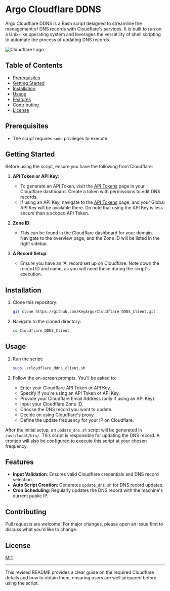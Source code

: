 # Argo Cloudflare DDNS

Argo Cloudflare DDNS is a Bash script designed to streamline the management of DNS records with Cloudflare's services. It is built to run on a Unix-like operating system and leverages the versatility of shell scripting to automate the process of updating DNS records.

![Cloudflare Logo](https://www.cloudflare.com/img/cf-facebook-card.png)

## Table of Contents

* [Prerequisites](#prerequisites)
* [Getting Started](#getting-started)
* [Installation](#installation)
* [Usage](#usage)
* [Features](#features)
* [Contributing](#contributing)
* [License](#license)

## Prerequisites

* The script requires `sudo` privileges to execute.

## Getting Started

Before using the script, ensure you have the following from Cloudflare:

1. **API Token or API Key**:
    
    * To generate an API Token, visit the [API Tokens](https://dash.cloudflare.com/profile/api-tokens) page in your Cloudflare dashboard. Create a token with permissions to edit DNS records.
    * If using an API Key, navigate to the [API Tokens](https://dash.cloudflare.com/profile/api-tokens) page, and your Global API Key will be available there. Do note that using the API Key is less secure than a scoped API Token.
2. **Zone ID**:
    
    * This can be found in the Cloudflare dashboard for your domain. Navigate to the overview page, and the Zone ID will be listed in the right sidebar.
3. **A Record Setup**:
    
    * Ensure you have an 'A' record set up on Cloudflare. Note down the record ID and name, as you will need these during the script's execution.

## Installation

1. Clone this repository:
    
    ```bash
    git clone https://github.com/KeyArgo/Cloudflare_DDNS_Client.git
    ```
    
2. Navigate to the cloned directory:
    
    ```bash
    cd Cloudflare_DDNS_Client
    ```
    

## Usage

1. Run the script:
    
    ```bash
    sudo ./cloudflare_ddns_client.sh
    ```
    
2. Follow the on-screen prompts. You'll be asked to:
    * Enter your Cloudflare API Token or API Key.
    * Specify if you're using an API Token or API Key.
    * Provide your Cloudflare Email Address (only if using an API Key).
    * Input your Cloudflare Zone ID.
    * Choose the DNS record you want to update.
    * Decide on using Cloudflare's proxy.
    * Define the update frequency for your IP on Cloudflare.

After the initial setup, an `update_dns.sh` script will be generated in `/usr/local/bin/`. This script is responsible for updating the DNS record. A cronjob will also be configured to execute this script at your chosen frequency.

## Features

* **Input Validation**: Ensures valid Cloudflare credentials and DNS record selection.
* **Auto Script Creation**: Generates `update_dns.sh` for DNS record updates.
* **Cron Scheduling**: Regularly updates the DNS record with the machine's current public IP.

## Contributing

Pull requests are welcome! For major changes, please open an issue first to discuss what you'd like to change.

## License

[MIT](https://choosealicense.com/licenses/mit/)

* * *

This revised README provides a clear guide on the required Cloudflare details and how to obtain them, ensuring users are well-prepared before using the script.
